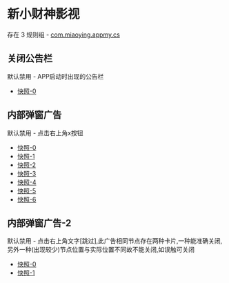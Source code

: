 # 新小财神影视

存在 3 规则组 - [com.miaoying.appmy.cs](/src/apps/com.miaoying.appmy.cs.ts)

## 关闭公告栏

默认禁用 - APP启动时出现的公告栏

- [快照-0](https://i.gkd.li/import/12522872)

## 内部弹窗广告

默认禁用 - 点击右上角x按钮

- [快照-0](https://i.gkd.li/import/12565637)
- [快照-1](https://i.gkd.li/import/12522881)
- [快照-2](https://i.gkd.li/import/12565480)
- [快照-3](https://i.gkd.li/import/12565507)
- [快照-4](https://i.gkd.li/import/12565475)
- [快照-5](https://i.gkd.li/import/12565510)
- [快照-6](https://i.gkd.li/import/12565522)

## 内部弹窗广告-2

默认禁用 - 点击右上角文字[跳过],此广告相同节点存在两种卡片,一种能准确关闭,另外一种(出现较少)节点位置与实际位置不同故不能关闭,如误触可关闭

- [快照-0](https://i.gkd.li/import/12565375)
- [快照-1](https://i.gkd.li/import/12565408)
